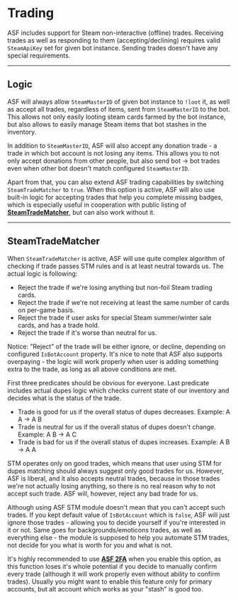 # Trading

ASF includes support for Steam non-interactive (offline) trades. Receiving trades as well as responding to them (accepting/declining) requires valid ```SteamApiKey``` set for given bot instance. Sending trades doesn't have any special requirements.

***

## Logic

ASF will always allow ```SteamMasterID``` of given bot instance to ```!loot``` it, as well as accept all trades, regardless of items, sent from ```SteamMasterID``` to the bot. This allows not only easily looting steam cards farmed by the bot instance, but also allows to easily manage Steam items that bot stashes in the inventory.

In addition to ```SteamMasterID```, ASF will also accept any donation trade - a trade in which bot account is not losing any items. This allows you to not only accept donations from other people, but also send bot -> bot trades even when other bot doesn't match configured ```SteamMasterID```.

Apart from that, you can also extend ASF trading capabilities by switching ```SteamTradeMatcher``` to ```true```. When this option is active, ASF will also use built-in logic for accepting trades that help you complete missing badges, which is especially useful in cooperation with public listing of **[SteamTradeMatcher](http://www.steamtradematcher.com/)**, but can also work without it.

***

## SteamTradeMatcher

When ```SteamTradeMatcher``` is active, ASF will use quite complex algorithm of checking if trade passes STM rules and is at least neutral towards us. The actual logic is following:

- Reject the trade if we're losing anything but non-foil Steam trading cards.
- Reject the trade if we're not receiving at least the same number of cards on per-game basis.
- Reject the trade if user asks for special Steam summer/winter sale cards, and has a trade hold.
- Reject the trade if it's worse than neutral for us.

Notice: "Reject" of the trade will be either ignore, or decline, depending on configured ```IsBotAccount``` property. It's nice to note that ASF also supports overpaying - the logic will work properly when user is adding something extra to the trade, as long as all above conditions are met.

First three predicates should be obvious for everyone. Last predicate includes actual dupes logic which checks current state of our inventory and decides what is the status of the trade.

- Trade is good for us if the overall status of dupes decreases. Example: A A -> A B
- Trade is neutral for us if the overall status of dupes doesn't change. Example: A B -> A C
- Trade is bad for us if the overall status of dupes increases. Example: A B -> A A

STM operates only on good trades, which means that user using STM for dupes matching should always suggest only good trades for us. However, ASF is liberal, and it also accepts neutral trades, because in those trades we're not actually losing anything, so there is no real reason why to not accept such trade. ASF will, however, reject any bad trade for us.

Although using ASF STM module doesn't mean that you can't accept such trades. If you kept default value of ```IsBotAccount``` which is ```false```, ASF will just ignore those trades - allowing you to decide yourself if you're interested in it or not. Same goes for backgrounds/emoticons trades, as well as everything else - the module is supposed to help you automate STM trades, not decide for you what is worth for you and what is not.

It's highly recommended to use **[ASF 2FA](https://github.com/JustArchi/ArchiSteamFarm/wiki/Escrow)** when you enable this option, as this function loses it's whole potential if you decide to manually confirm every trade (although it will work properly even without ability to confirm trades). Usually you might want to enable this feature only for primary accounts, but alt account which works as your "stash" is good too.